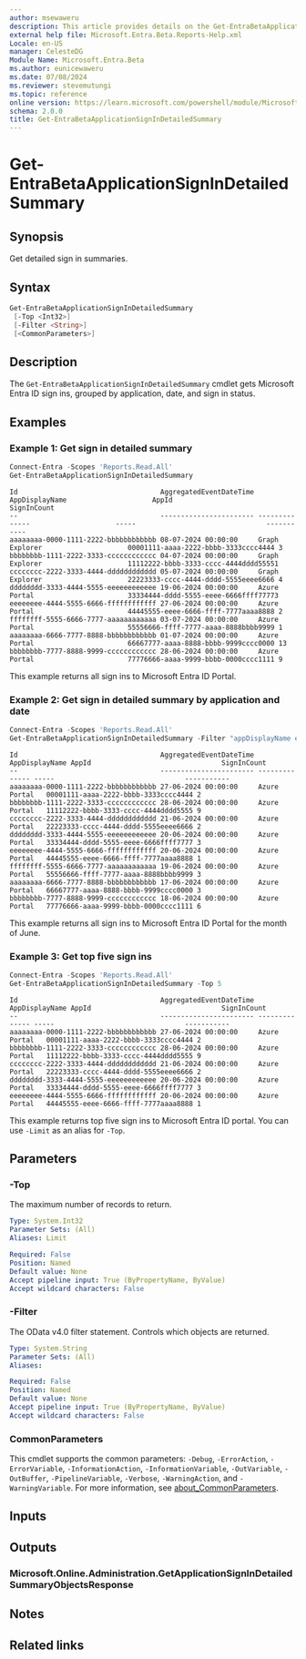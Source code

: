 ```yaml
---
author: msewaweru
description: This article provides details on the Get-EntraBetaApplicationSignInDetailedSummary command.
external help file: Microsoft.Entra.Beta.Reports-Help.xml
Locale: en-US
manager: CelesteDG
Module Name: Microsoft.Entra.Beta
ms.author: eunicewaweru
ms.date: 07/08/2024
ms.reviewer: stevemutungi
ms.topic: reference
online version: https://learn.microsoft.com/powershell/module/Microsoft.Entra.Beta/Get-EntraBetaApplicationSignInDetailedSummary
schema: 2.0.0
title: Get-EntraBetaApplicationSignInDetailedSummary
---
```


# Get-EntraBetaApplicationSignInDetailedSummary

## Synopsis

Get detailed sign in summaries.

## Syntax

```powershell
Get-EntraBetaApplicationSignInDetailedSummary
 [-Top <Int32>]
 [-Filter <String>]
 [<CommonParameters>]
```

## Description

The `Get-EntraBetaApplicationSignInDetailedSummary` cmdlet gets Microsoft Entra ID sign ins, grouped by application, date, and sign in status.

## Examples

### Example 1: Get sign in detailed summary

```powershell
Connect-Entra -Scopes 'Reports.Read.All'
Get-EntraBetaApplicationSignInDetailedSummary
```

```Output
Id                                   AggregatedEventDateTime AppDisplayName                     AppId                                SignInCount
--                                   ----------------------- --------------                     -----                                -----------
aaaaaaaa-0000-1111-2222-bbbbbbbbbbbb 08-07-2024 00:00:00     Graph Explorer                     00001111-aaaa-2222-bbbb-3333cccc4444 3
bbbbbbbb-1111-2222-3333-cccccccccccc 04-07-2024 00:00:00     Graph Explorer                     11112222-bbbb-3333-cccc-4444dddd55551
cccccccc-2222-3333-4444-dddddddddddd 05-07-2024 00:00:00     Graph Explorer                     22223333-cccc-4444-dddd-5555eeee6666 4
dddddddd-3333-4444-5555-eeeeeeeeeeee 19-06-2024 00:00:00     Azure Portal                       33334444-dddd-5555-eeee-6666ffff77773
eeeeeeee-4444-5555-6666-ffffffffffff 27-06-2024 00:00:00     Azure Portal                       44445555-eeee-6666-ffff-7777aaaa8888 2
ffffffff-5555-6666-7777-aaaaaaaaaaaa 03-07-2024 00:00:00     Azure Portal                       55556666-ffff-7777-aaaa-8888bbbb9999 1
aaaaaaaa-6666-7777-8888-bbbbbbbbbbbb 01-07-2024 00:00:00     Azure Portal                       66667777-aaaa-8888-bbbb-9999cccc0000 13
bbbbbbbb-7777-8888-9999-cccccccccccc 28-06-2024 00:00:00     Azure Portal                       77776666-aaaa-9999-bbbb-0000cccc1111 9
```

This example returns all sign ins to Microsoft Entra ID Portal.

### Example 2: Get sign in detailed summary by application and date

```powershell
Connect-Entra -Scopes 'Reports.Read.All'
Get-EntraBetaApplicationSignInDetailedSummary -Filter "appDisplayName eq 'Azure Portal' AND aggregatedEventDateTime gt 2024-10-20 AND aggregatedEventDateTime lt 2024-10-22"
```

```Output
Id                                   AggregatedEventDateTime AppDisplayName AppId                                SignInCount
--                                   ----------------------- -------------- -----                                -----------
aaaaaaaa-0000-1111-2222-bbbbbbbbbbbb 27-06-2024 00:00:00     Azure Portal   00001111-aaaa-2222-bbbb-3333cccc4444 2
bbbbbbbb-1111-2222-3333-cccccccccccc 28-06-2024 00:00:00     Azure Portal   11112222-bbbb-3333-cccc-4444dddd5555 9
cccccccc-2222-3333-4444-dddddddddddd 21-06-2024 00:00:00     Azure Portal   22223333-cccc-4444-dddd-5555eeee6666 2
dddddddd-3333-4444-5555-eeeeeeeeeeee 20-06-2024 00:00:00     Azure Portal   33334444-dddd-5555-eeee-6666ffff7777 3
eeeeeeee-4444-5555-6666-ffffffffffff 20-06-2024 00:00:00     Azure Portal   44445555-eeee-6666-ffff-7777aaaa8888 1
ffffffff-5555-6666-7777-aaaaaaaaaaaa 19-06-2024 00:00:00     Azure Portal   55556666-ffff-7777-aaaa-8888bbbb9999 3
aaaaaaaa-6666-7777-8888-bbbbbbbbbbbb 17-06-2024 00:00:00     Azure Portal   66667777-aaaa-8888-bbbb-9999cccc0000 3
bbbbbbbb-7777-8888-9999-cccccccccccc 18-06-2024 00:00:00     Azure Portal   77776666-aaaa-9999-bbbb-0000cccc1111 6
```

This example returns all sign ins to Microsoft Entra ID Portal for the month of June.

### Example 3: Get top five sign ins

```powershell
Connect-Entra -Scopes 'Reports.Read.All'
Get-EntraBetaApplicationSignInDetailedSummary -Top 5
```

```Output
Id                                   AggregatedEventDateTime AppDisplayName AppId                                SignInCount
--                                   ----------------------- -------------- -----                                -----------
aaaaaaaa-0000-1111-2222-bbbbbbbbbbbb 27-06-2024 00:00:00     Azure Portal   00001111-aaaa-2222-bbbb-3333cccc4444 2
bbbbbbbb-1111-2222-3333-cccccccccccc 28-06-2024 00:00:00     Azure Portal   11112222-bbbb-3333-cccc-4444dddd5555 9
cccccccc-2222-3333-4444-dddddddddddd 21-06-2024 00:00:00     Azure Portal   22223333-cccc-4444-dddd-5555eeee6666 2
dddddddd-3333-4444-5555-eeeeeeeeeeee 20-06-2024 00:00:00     Azure Portal   33334444-dddd-5555-eeee-6666ffff7777 3
eeeeeeee-4444-5555-6666-ffffffffffff 20-06-2024 00:00:00     Azure Portal   44445555-eeee-6666-ffff-7777aaaa8888 1
```

This example returns top five sign ins to Microsoft Entra ID portal. You can use `-Limit` as an alias for `-Top`.

## Parameters

### -Top

The maximum number of records to return.

```yaml
Type: System.Int32
Parameter Sets: (All)
Aliases: Limit

Required: False
Position: Named
Default value: None
Accept pipeline input: True (ByPropertyName, ByValue)
Accept wildcard characters: False
```

### -Filter

The OData v4.0 filter statement.
Controls which objects are returned.

```yaml
Type: System.String
Parameter Sets: (All)
Aliases:

Required: False
Position: Named
Default value: None
Accept pipeline input: True (ByPropertyName, ByValue)
Accept wildcard characters: False
```

### CommonParameters

This cmdlet supports the common parameters: `-Debug`, `-ErrorAction`, `-ErrorVariable`, `-InformationAction`, `-InformationVariable`, `-OutVariable`, `-OutBuffer`, `-PipelineVariable`, `-Verbose`, `-WarningAction`, and `-WarningVariable`. For more information, see [about_CommonParameters](https://go.microsoft.com/fwlink/?LinkID=113216).

## Inputs

## Outputs

### Microsoft.Online.Administration.GetApplicationSignInDetailedSummaryObjectsResponse

## Notes

## Related links
